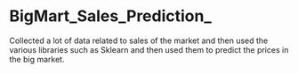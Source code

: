 # BigMart_Sales_Prediction_

Collected a lot of data related to sales of the market and then used the various libraries such as Sklearn and then used them to predict the prices in the big market.
